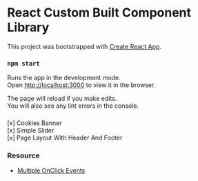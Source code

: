 # React Custom Built Component Library 

This project was bootstrapped with [Create React App](https://github.com/facebook/create-react-app).

### `npm start`

Runs the app in the development mode.\
Open [http://localhost:3000](http://localhost:3000) to view it in the browser.

The page will reload if you make edits.\
You will also see any lint errors in the console.

###
[x] Cookies Banner <br>
[x] Simple Slider <br>
[x] Page Layout With Header And Footer <br>

### Resource 
- [Multiple OnClick Events](https://upmostly.com/tutorials/multiple-onclick-events-in-react-with-examples)
